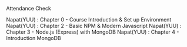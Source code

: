 Attendance Check

Napat(YUU) : Chapter 0 - Course Introduction & Set up Environment
Napat(YUU) : Chapter 2 - Basic NPM & Modern Javascript
Napat(YUU) : Chapter 3 - Node.js (Express) with MongoDB
Napat(YUU) : Chapter 4 - Introduction MongoDB